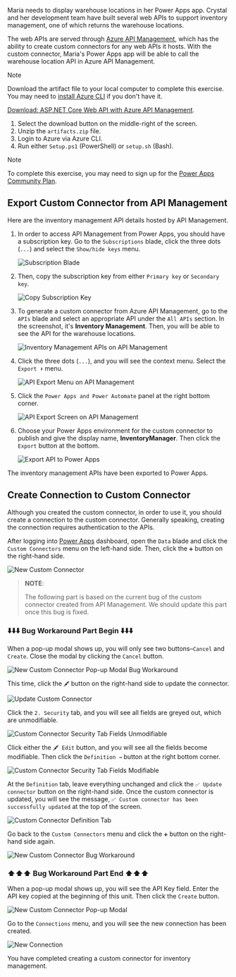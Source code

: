 Maria needs to display warehouse locations in her Power Apps app. Crystal and her development team have built several web APIs to support inventory management, one of which returns the warehouse locations.

The web APIs are served through [Azure API Management][az apim], which has the ability to create custom connectors for any web APIs it hosts. With the custom connector, Maria's Power Apps app will be able to call the warehouse location API in Azure API Management.

<!-- NOTE to REVIEWER - The download link for this module can be found at https://github.com/justinyoo/inventory-management-demo-web-api, which will be transferred to the MicrosoftDocs org. -->

> [!NOTE]
> Download the artifact file to your local computer to complete this exercise. You may need to [install Azure CLI][az cli install] if you don't have it.
> 
> [Download: ASP.NET Core Web API with Azure API Management][artifacts].
> 
> 1. Select the download button on the middle-right of the screen.
> 1. Unzip the `artifacts.zip` file.
> 1. Login to Azure via Azure CLI.
> 1. Run either `Setup.ps1` (PowerShell) or `setup.sh` (Bash).

> [!NOTE]
> To complete this exercise, you may need to sign up for the [Power Apps Community Plan][pa cp].


## Export Custom Connector from API Management ##

Here are the inventory management API details hosted by API Management.

1. In order to access API Management from Power Apps, you should have a subscription key. Go to the `Subscriptions` blade, click the three dots (`...`) and select the `Show/hide keys` menu.

    ![Subscription Blade][image-01]

1. Then, copy the subscription key from either `Primary key` or `Secondary key`.

    ![Copy Subscription Key][image-02]

1. To generate a custom connector from Azure API Management, go to the `APIs` blade and select an appropriate API under the `All APIs` section. In the screenshot, it's **Inventory Management**. Then, you will be able to see the API for the warehouse locations.

    ![Inventory Management APIs on API Management][image-03]

1. Click the three dots (`...`), and you will see the context menu. Select the `Export ⬇️` menu.

    ![API Export Menu on API Management][image-04]

1. Click the `Power Apps and Power Automate` panel at the right bottom corner.

    ![API Export Screen on API Management][image-05]

1. Choose your Power Apps environment for the custom connector to publish and give the display name, **InventoryManager**. Then click the `Export` button at the bottom.

    ![Export API to Power Apps][image-06]

The inventory management APIs have been exported to Power Apps.


## Create Connection to Custom Connector ##

Although you created the custom connector, in order to use it, you should create a connection to the custom connector. Generally speaking, creating the connection requires authentication to the APIs.

After logging into [Power Apps][pa] dashboard, open the `Data` blade and click the `Custom Connectors` menu on the left-hand side. Then, click the `➕` button on the right-hand side.

![New Custom Connector][image-07]

> **NOTE**:
> 
> The following part is based on the current bug of the custom connector created from API Management. We should update this part once this bug is fixed.


### ⬇️⬇️⬇️ Bug Workaround Part Begin ⬇️⬇️⬇️ ###

When a pop-up modal shows up, you will only see two buttons&ndash;`Cancel` and `Create`. Close the modal by clicking the `Cancel` button.

![New Custom Connector Pop-up Modal Bug Workaround][image-08]

This time, click the `🖋` button on the right-hand side to update the connector.

![Update Custom Connector][image-09]

Click the `2. Security` tab, and you will see all fields are greyed out, which are unmodifiable.

![Custom Connector Security Tab Fields Unmodifiable][image-10]

Click either the `🖋 Edit` button, and you will see all the fields become modifiable. Then click the `Definition →` button at the right bottom corner.

![Custom Connector Security Tab Fields Modifiable][image-11]

At the `Definition` tab, leave everything unchanged and click the `✅ Update connector` button on the right-hand side. Once the custom connector is updated, you will see the message, `✅ Custom connector has been successfully updated` at the top of the screen.

![Custom Connector Definition Tab][image-12]

Go back to the `Custom Connectors` menu and click the `➕` button on the right-hand side again.

![New Custom Connector Bug Workaround][image-07]

### ⬆️⬆️⬆️ Bug Workaround Part End ⬆️⬆️⬆️ ###

When a pop-up modal shows up, you will see the API Key field. Enter the API key copied at the beginning of this unit. Then click the `Create` button.

![New Custom Connector Pop-up Modal][image-13]

Go to the `Connections` menu, and you will see the new connection has been created.

![New Connection][image-14]

You have completed creating a custom connector for inventory management.


[image-01]: ../media/03-create-custom-connector-with-apim-01.png
[image-02]: ../media/03-create-custom-connector-with-apim-02.png
[image-03]: ../media/03-create-custom-connector-with-apim-03.png
[image-04]: ../media/03-create-custom-connector-with-apim-04.png
[image-05]: ../media/03-create-custom-connector-with-apim-05.png
[image-06]: ../media/03-create-custom-connector-with-apim-06.png
[image-07]: ../media/03-create-custom-connector-with-apim-07.png
[image-08]: ../media/03-create-custom-connector-with-apim-08.png
[image-09]: ../media/03-create-custom-connector-with-apim-09.png
[image-10]: ../media/03-create-custom-connector-with-apim-10.png
[image-11]: ../media/03-create-custom-connector-with-apim-11.png
[image-12]: ../media/03-create-custom-connector-with-apim-12.png
[image-13]: ../media/03-create-custom-connector-with-apim-13.png
[image-14]: ../media/03-create-custom-connector-with-apim-14.png

[az apim]: https://docs.microsoft.com/azure/api-management/api-management-key-concepts
[az cli install]: https://docs.microsoft.com/cli/azure/install-azure-cli
[pa]: https://powerapps.microsoft.com/
[pa cp]: https://powerapps.microsoft.com/communityplan/?azure-portal=true

[artifacts]: https://github.com/justinyoo/inventory-management-demo-web-api/blob/main/artifacts.zip
